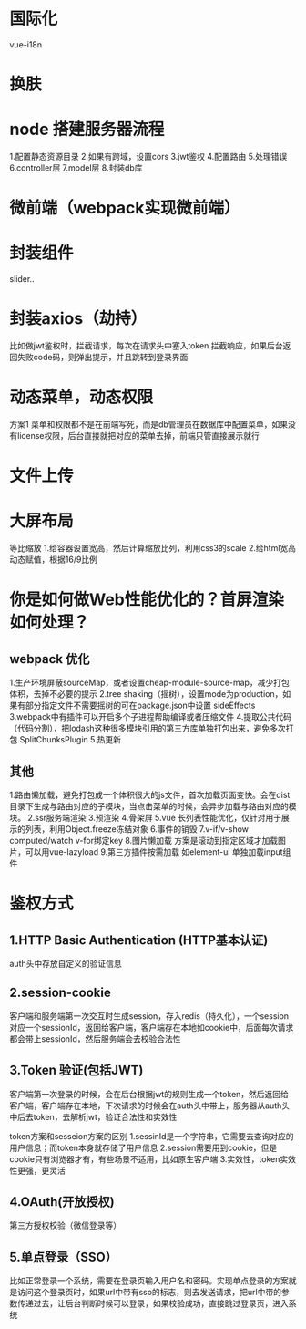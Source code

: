 # 国际化
 vue-i18n

# 换肤

# node 搭建服务器流程
1.配置静态资源目录
2.如果有跨域，设置cors
3.jwt鉴权
4.配置路由
5.处理错误
6.controller层
7.model层
8.封装db库

# 微前端（webpack实现微前端）

# 封装组件
slider..

# 封装axios（劫持）
比如做jwt鉴权时，拦截请求，每次在请求头中塞入token
拦截响应，如果后台返回失败code码，则弹出提示，并且跳转到登录界面

# 动态菜单，动态权限
方案1 菜单和权限都不是在前端写死，而是db管理员在数据库中配置菜单，如果没有license权限，后台直接就把对应的菜单去掉，前端只管直接展示就行

<!-- 方案2  to do -->

# 文件上传

# 大屏布局
等比缩放
1.给容器设置宽高，然后计算缩放比列，利用css3的scale
2.给html宽高动态赋值，根据16/9比例

# 你是如何做Web性能优化的？首屏渲染如何处理？

## webpack 优化
1.生产环境屏蔽sourceMap，或者设置cheap-module-source-map，减少打包体积，去掉不必要的提示
2.tree shaking（摇树），设置mode为production，如果有部分指定文件不需要摇树的可在package.json中设置 sideEffects
3.webpack中有插件可以开启多个子进程帮助编译或者压缩文件
4.提取公共代码（代码分割），把lodash这种很多模块引用的第三方库单独打包出来，避免多次打包 SplitChunksPlugin
5.热更新

## 其他
1.路由懒加载，避免打包成一个体积很大的js文件，首次加载页面变快。会在dist目录下生成与路由对应的子模块，当点击菜单的时候，会异步加载与路由对应的模块。
2.ssr服务端渲染
3.预渲染
4.骨架屏
5.vue 长列表性能优化，仅针对用于展示的列表，利用Object.freeze冻结对象
6.事件的销毁
7.v-if/v-show  computed/watch  v-for绑定key
8.图片懒加载 方案是滚动到指定区域才加载图片，可以用vue-lazyload
9.第三方插件按需加载 如element-ui 单独加载input组件


# 鉴权方式
## 1.HTTP Basic Authentication (HTTP基本认证)
auth头中存放自定义的验证信息

## 2.session-cookie
客户端和服务端第一次交互时生成session，存入redis（持久化），一个session对应一个sessionId，返回给客户端，客户端存在本地如cookie中，后面每次请求都会带上sessionId，然后服务端会去校验合法性

## 3.Token 验证(包括JWT)
客户端第一次登录的时候，会在后台根据jwt的规则生成一个token，然后返回给客户端，客户端存在本地，下次请求的时候会在auth头中带上，服务器从auth头中后去token，去解析jwt，验证合法性和实效性

token方案和sesseion方案的区别
1.sessinId是一个字符串，它需要去查询对应的用户信息；而token本身就存储了用户信息
2.session需要用到cookie，但是cookie只有浏览器才有，有些场景不适用，比如原生客户端
3.实效性，token实效性更强，更灵活

## 4.OAuth(开放授权)
第三方授权校验（微信登录等）

## 5.单点登录（SSO）
比如正常登录一个系统，需要在登录页输入用户名和密码。实现单点登录的方案就是访问这个登录页时，如果url中带有sso的标志，则去发送请求，把url中带的参数传递过去，让后台判断时候可以登录，如果校验成功，直接跳过登录页，进入系统

